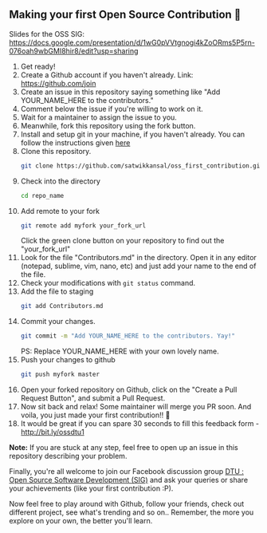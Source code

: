 ## Making your first Open Source Contribution :tada:

Slides for the OSS SIG: https://docs.google.com/presentation/d/1wG0pVVtgnogi4kZoORms5P5rn-076oah9wbGMI8hir8/edit?usp=sharing

1. Get ready!
2. Create a Github account if you haven't already. Link: https://github.com/join
3. Create an issue in this repository saying something like "Add YOUR_NAME_HERE to the contributors."
4. Comment below the issue if you're willing to work on it.
5. Wait for a maintainer to assign the issue to you.
6. Meanwhile, fork this repository using the fork button.
7. Install and setup git in your machine, if you haven't already. You can follow the instructions given [here](https://git-scm.com/book/en/v2/Getting-Started-Installing-Git)
8. Clone this repository.
    ```sh
    git clone https://github.com/satwikkansal/oss_first_contribution.git
    ```
9. Check into the directory
    ```sh
    cd repo_name
    ```
10. Add remote to your fork
    ```sh
    git remote add myfork your_fork_url
    ```
    Click the green clone button on your repository to find out the "your_fork_url"
11. Look for the file "Contributors.md" in the directory. Open it in any editor (notepad, sublime, vim, nano, etc) and just add your name to the end of the file.
12. Check your modifications with `git status` command.
13. Add the file to staging
    ```sh
    git add Contributors.md
    ```
14. Commit your changes.
    ```sh
    git commit -m "Add YOUR_NAME_HERE to the contributors. Yay!"
    ```
    PS: Replace YOUR_NAME_HERE with your own lovely name.
15. Push your changes to github
    ```sh
    git push myfork master
    ```
16. Open your forked repository on Github, click on the "Create a Pull Request Button", and submit a Pull Request.
17. Now sit back and relax! Some maintainer will merge you PR soon. And voila, you just made your first contribution!! :tada:
18. It would be great if you can spare 30 seconds to fill this feedback form - http://bit.ly/ossdtu1

**Note:** If you are stuck at any step, feel free to open up an issue in this repository describing your problem.

Finally, you're all welcome to join our Facebook discussion group [DTU : Open Source Software Development (SIG)](https://www.facebook.com/groups/dtuosssig/) and ask your queries or share your achievements (like your first contribution :P).

Now feel free to play around with Github, follow your friends, check out different project, see what's trending and so on.. Remember, the more you explore on your own, the better you'll learn.
